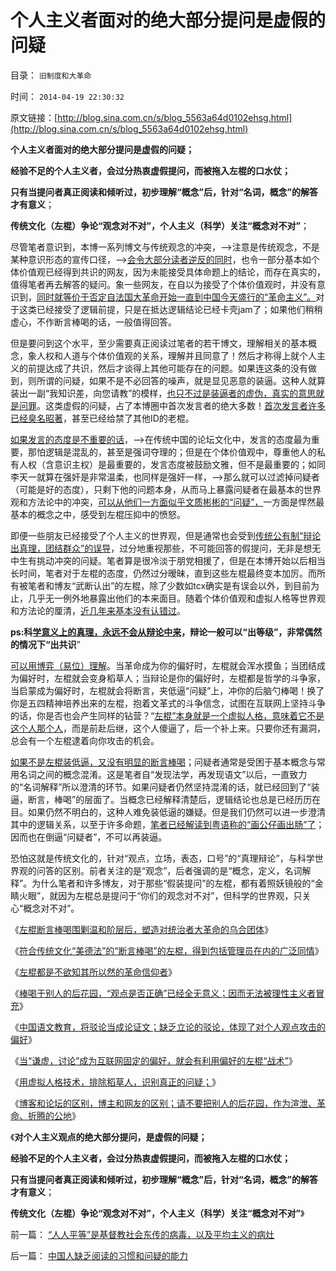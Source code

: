 # 个人主义者面对的绝大部分提问是虚假的问疑

目录： `旧制度和大革命` 

时间： `2014-04-19 22:30:32` 

原文链接：[http://blog.sina.com.cn/s/blog_5563a64d0102ehsg.html](http://blog.sina.com.cn/s/blog_5563a64d0102ehsg.html)

**个人主义者面对的绝大部分提问是虚假的问疑；**

**经验不足的个人主义者，会过分热衷虚假提问，而被拖入左棍的口水仗；**

**只有当提问者真正阅读和倾听过，初步理解“概念”后，针对“名词，概念”的解答才有意义**；

**传统文化（左棍）争论“观念对不对”，个人主义（科学）关注“概念对不对”**；

尽管笔者意识到，本博一系列博文与传统观念的冲突，——>注意是传统观念，不是某种意识形态的宣传口径，——>[会令大部分读者逆反的同时](../../../2014/4/11/传统道德之“谦虚的义务”，左棍“断言棒喝”有广泛的同情者.md)，也令一部分基本如个体价值观已经得到共识的网友，因为未能接受具体命题上的结论，而存在真实的，值得笔者再去解答的疑问。象一些网友，在自以为接受了个体价值观时，并没有意识到，[同时就等价于否定自法国大革命开始一直到中国今天盛行的“革命主义”。](../../../2014/4/12/左棍都是不欲知其所以然的革命信仰者.md)对于这类已经接受了逻辑前提，只是在抵达逻辑结论已经卡壳jam了；如果他们稍稍虚心，不作断言棒喝的话，一般值得回答。

但是要问到这个水平，至少需要真正阅读过笔者的若干博文，理解相关的基本概念，象人权和人道与个体价值观的关系，理解并且同意了！然后才称得上就个人主义的前提达成了共识，然后才谈得上其他可能存在的问题。如果连这条的没有做到，则所谓的问疑，如果不是不必回答的噪声，就是显见恶意的装逼。这种人就算装出一副“我知识差，向您请教”的模样，[也只不过是装逼者的虚伪，真实的意思就是问罪](../../../2014/4/18/中国人缺乏阅读的习惯和问疑的能力.md)。这类虚假的问疑，占了本博圈中首次发言者的绝大多数！[首次发言者许多已经臭名昭著](../../../2014/4/13/棒喝于别人的后花园，“观点是否正确”已经全无意义.md)，甚至已经给禁了其他ID的老棍。

[如果发言的态度是不重要的话](../../../2013/1/25/友善的稻草人意图强奸的恶意；.md)，——>在传统中国的论坛文化中，发言的态度最为重要，那怕逻辑是混乱的，甚至是强词夺理的；但是在个体价值观中，尊重他人的私有人权（含意识主权）是最重要的，发言态度被鼓励文雅，但不是最重要的；如同李天一就算在强奸是非常温柔，也同样是强奸一样，——>那么就可以过滤掉问疑者（可能是好的态度），只剩下他的问题本身，从而马上暴露问疑者在最基本的世界观和方法论中的冲突，[可以从他们一方面似乎文质彬彬的“问疑”，](../../../2014/4/16/用虚拟人格技术，排除稻草人，识别真正的问疑.md)一方面是悍然最基本的概念之中，感受到左棍压抑中的愤怒。

即便一些朋友已经接受了个人主义的世界观，但是通常也会受到[传统公有制“辩论出真理，团结群众”的误导](../../../2012/9/4/民主就是朋党相援的“要文斗不要武斗”吗？.md)，过分地重视那些，不可能回答的假提问，无非是想无中生有挑动冲突的问疑。笔者算是很冷淡于朋党相援了，但是在本博开始以后相当长时间，笔者对于左棍的态度，仍然过分暧昧，直到这些左棍最终变本加厉。而所有被笔者和博友“武断认出”的左棍，除了少数如tcx确实是有误会以外，到目前为止，几乎无一例外地暴露出他们的本来面目。随着个体价值观和虚拟人格等世界观和方法论的厘清，[近几年来基本没有认错过](../../../2011/3/6/利益沟通＝敌我识别.md)。

**ps:科[学意义上的真理，永远不会从辩论中来](../../../2013/8/23/传统文化如何炼成极端的愚昧和反动？.md)，辩论一般可以“出等级”，非常偶然的情况下“出共识**”

[可以用博弈（易位）理解](../../../2014/3/22/博弈论的偏好法则，在股市中的运用，趋势投资，和逆向思维.md)。当革命成为你的偏好时，左棍就会浑水摸鱼；当团结成为偏好时，左棍就会变身稻草人；当辩论是你的偏好时，左棍都是哲学的斗争家，当启蒙成为偏好时，左棍就会将断言，夹低逼“问疑”上，冲你的后脑勺棒喝！换了你是五四精神培养出来的左棍，抱着文革式的斗争信念，试图在互联网上坚持斗争的话，你是否也会产生同样的钻营？“[左棍”本身就是一个虚拟人格，意味着它不是这个人那个人](../../../2014/3/19/虚拟人格的定义和要点，社会应用及其政治史.md)，而是前赴后继，这个人傻逼了，后一个补上来。只要你还有漏洞，总会有一个左棍逮着向你攻击的机会。

[如果不是左棍装低逼，又没有明显的断言棒喝](../../../2014/4/10/左棍断言棒喝的威力，在于侵犯最基本人权的无理手.md)；问疑者通常是受困于基本概念与常用名词之间的概念混淆。这是笔者自“发现法学，再发现语文”以后，一直致力的“名词解释”所以澄清的环节。如果问疑者仍然坚持混淆的话，就已经回到了“装逼，断言，棒喝”的层面了。当概念已经解释清楚后，逻辑结论也总是已经历历在目。如果仍然不明白的，这种人难免装低逼的嫌疑。但是我们仍然可以进一步澄清其中的逻辑关系，以至于许多命题，[笔者已经解读到粤语称的“画公仔画出肠”了](../../../2013/11/27/耐心解读常识，识别愚民，公知，民粹，敌我.md)；因而也在倒逼“问疑者”，不可以再装逼。

恐怕这就是传统文化的，针对“观点，立场，表态，口号”的“真理辩论”，与科学世界观的问答的区别。前者关注的是“观念”，后者强调的是“概念，定义，名词解释”。为什么笔者和许多博友，对于那些“假装提问”的左棍，都有着照妖镜般的“金睛火眼”，就因为左棍总是提问于“你们的观念对不对”，但科学的世界观，只关心“概念对不对”。

《[左棍断言棒喝围剿温和阶层后，塑造对统治者大革命的乌合团体](../../../2014/4/10/左棍断言棒喝的威力，在于侵犯最基本人权的无理手.md)》

《[符合传统文化“美德法”的“断言棒喝”的左棍，得到包括管理员在内的广泛同情](../../../2014/4/11/传统道德之“谦虚的义务”，左棍“断言棒喝”有广泛的同情者.md)》

《[左棍都是不欲知其所以然的革命信仰者](../../../2014/4/12/左棍都是不欲知其所以然的革命信仰者.md)》

《[棒喝于别人的后花园，“观点是否正确”已经全无意义；因而无法被理性主义者冒充](../../../2014/4/13/棒喝于别人的后花园，“观点是否正确”已经全无意义.md)》

《[中国语文教育，将驳论当成论证文；缺乏立论的驳论，体现了对个人观点攻击的偏好](../../../2014/4/14/中国语文教育的误区，将驳论当成论证文，将雄辩当成逻辑.md)》

《[当“谦虚，讨论”成为互联网固定的偏好，就会有利用偏好的左棍“战术”](../../../2014/4/15/“谦虚，讨论”的固定偏好，可被左棍攻击所利用.md)》

《[用虚拟人格技术，排除稻草人，识别真正的问疑；](../../../2014/4/16/用虚拟人格技术，排除稻草人，识别真正的问疑.md)》

《[博客和论坛的区别，博主和网友的区别；请不要把别人的后花园，作为渲泄、革命、折腾的公地](../../../2014/4/17/博客和论坛的区别，博主和网友的区别.md)》

《**对个人主义观点的绝大部分提问，是虚假的问疑；**

**经验不足的个人主义者，会过分热衷虚假提问，而被拖入左棍的口水仗；**

**只有当提问者真正阅读和倾听过，初步理解“概念”后，针对“名词，概念”的解答才有意义**；

**传统文化（左棍）争论“观念对不对”，个人主义（科学）关注“概念对不对”**》

前一篇： [“人人平等”是基督教社会东传的病毒，以及平均主义的病灶](../../../2014/4/20/“人人平等”是基督教社会东传的病毒，以及平均主义的病灶.md)

后一篇： [中国人缺乏阅读的习惯和问疑的能力](../../../2014/4/18/中国人缺乏阅读的习惯和问疑的能力.md)

